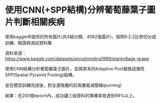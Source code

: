 # 使用CNN(+SPP結構)分辨葡萄藤葉子圖片判斷相關疾病

使用kaggle中提供的所有圖片(共4組分類、4062張圖片)，按照6:2:2比例切分成訓練、驗證與測試資料集

資料來源：https://www.kaggle.com/datasets/piyushmishra1999/plantvillage-grape

使用CNN結構分析葡萄藤葉子圖片，並將原本的Adaptive Pool替換成彈性SPP(Spatial Pyramid Pooling)結構。

並在模型訓練完成後，對全連階層的前兩層裁減壓縮(purning)

結果：在200個epoch內，成功讓三組資料的準確率皆達到99%以上。


